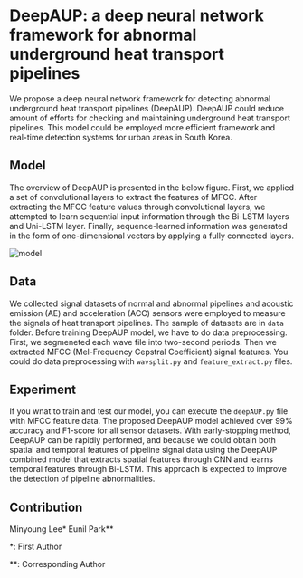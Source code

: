 # DeepAUP: a deep neural network framework for abnormal underground heat transport pipelines

We propose a deep neural network framework for detecting abnormal underground heat transport pipelines (DeepAUP). DeepAUP could reduce amount of efforts for checking and maintaining underground heat transport pipelines. This model could be employed more efficient framework and real-time detection systems for urban areas in South Korea.

## Model
The overview of DeepAUP is presented in the below figure. First, we applied a set of convolutional layers to extract the features of MFCC. After extracting the MFCC feature values through convolutional layers, we attempted to learn sequential input information through the Bi-LSTM layers and Uni-LSTM layer. Finally, sequence-learned information was generated in the form of one-dimensional vectors by applying a fully connected layers.

![model](https://user-images.githubusercontent.com/96400041/173297481-5b039672-1b46-4c9a-a7d5-6310de7b53be.jpg)

## Data
We collected signal datasets of normal and abnormal pipelines and acoustic emission (AE) and acceleration (ACC) sensors were employed to measure the signals of heat transport pipelines. The sample of datasets are in ```data``` folder. Before training DeepAUP model, we have to do data preprocessing. First, we segmeneted each wave file into two-second periods. Then we extracted MFCC (Mel-Frequency Cepstral Coefficient) signal features. You could do data preprocessing with ```wavsplit.py``` and ```feature_extract.py``` files.   

## Experiment
If you wnat to train and test our model, you can execute the ```deepAUP.py``` file with MFCC feature data. The proposed DeepAUP model achieved over 99% accuracy and F1-score for all sensor datasets. With early-stopping method, DeepAUP can be rapidly performed, and because we could obtain both spatial and temporal features of pipeline signal data using the DeepAUP combined model that extracts spatial features through CNN and learns temporal features through Bi-LSTM. This approach is expected to improve the detection of pipeline abnormalities.

## Contribution
Minyoung Lee* Eunil Park**

*: First Author

**: Corresponding Author
